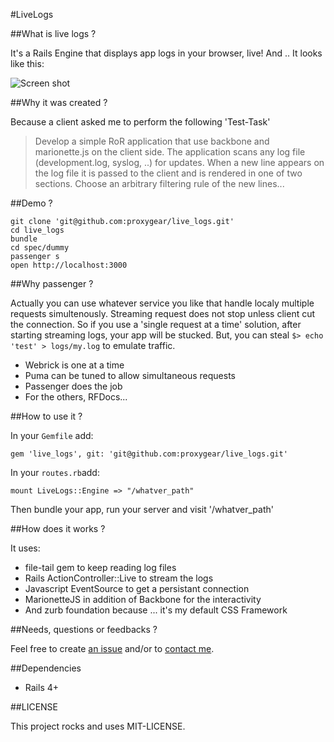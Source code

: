 #LiveLogs

##What is live logs ?

It's a Rails Engine that displays app logs in your browser, live!
And .. It looks like this:

![Screen shot](https://raw.github.com/proxygear/live_logs/master/docs/screen_shot.jpg)

##Why it was created ?

Because a client asked me to perform the following 'Test-Task'
> Develop a simple RoR application that use backbone and marionette.js on the client side. The application scans any log file (development.log, syslog, ..) for updates. When a new line appears on the log file it is passed to the client and is rendered in one of two sections. Choose an arbitrary filtering rule of the new lines...

##Demo ?

    git clone 'git@github.com:proxygear/live_logs.git'
    cd live_logs
    bundle
    cd spec/dummy
    passenger s
    open http://localhost:3000

##Why passenger ?

Actually you can use whatever service you like that handle localy multiple requests simultenously.
Streaming request does not stop unless client cut the connection.
So if you use a 'single request at a time' solution, after starting streaming logs, your app will be stucked.
But, you can steal `$> echo 'test' > logs/my.log` to emulate traffic.

* Webrick is one at a time
* Puma can be tuned to allow simultaneous requests
* Passenger does the job
* For the others, RFDocs...

##How to use it ?

In your `Gemfile` add:

    gem 'live_logs', git: 'git@github.com:proxygear/live_logs.git'

In your `routes.rb`add:

    mount LiveLogs::Engine => "/whatver_path"

Then bundle your app, run your server and visit '/whatver_path'

##How does it works ?

It uses:

* file-tail gem to keep reading log files
* Rails ActionController::Live to stream the logs
* Javascript EventSource to get a persistant connection
* MarionetteJS in addition of Backbone for the interactivity
* And zurb foundation because ... it's my default CSS Framework

##Needs, questions or feedbacks ?

Feel free to create [an issue](https://github.com/proxygear/live_logs/issues) and/or to [contact me](mailto:benoit@proxygear.com).

##Dependencies

* Rails 4+

##LICENSE

This project rocks and uses MIT-LICENSE.